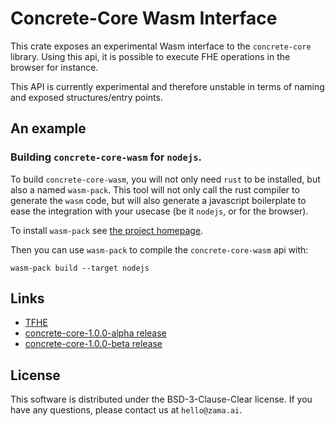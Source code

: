 # Concrete-Core Wasm Interface

This crate exposes an experimental Wasm interface to the `concrete-core` library. Using this api, 
it is possible to execute FHE operations in the browser for instance.

This API is currently experimental and therefore unstable in terms of naming and exposed 
structures/entry points.

## An example

### Building `concrete-core-wasm` for `nodejs`.

To build `concrete-core-wasm`, you will not only need `rust` to be installed, but also a named
`wasm-pack`. This tool will not only call the rust compiler to generate the `wasm` code, but will 
also generate a javascript boilerplate to ease the integration with your usecase (be it `nodejs`,
or for the browser).

To install `wasm-pack` see [the project homepage](https://rustwasm.github.io/wasm-pack/installer/).

Then you can use `wasm-pack` to compile the `concrete-core-wasm` api with:
```shell
wasm-pack build --target nodejs
```

## Links

- [TFHE](https://eprint.iacr.org/2018/421.pdf)
- [concrete-core-1.0.0-alpha release](https://community.zama.ai/t/concrete-core-v1-0-0-alpha/120)
- [concrete-core-1.0.0-beta release](https://www.zama.ai/post/announcing-concrete-core-v1-0-beta)

## License

This software is distributed under the BSD-3-Clause-Clear license. If you have any questions,
please contact us at `hello@zama.ai`.
